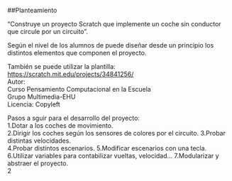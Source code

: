 ##Planteamiento
  

“Construye un proyecto Scratch que implemente un coche sin conductor que circule por un circuito”.  
  
Según el nivel de los alumnos de puede diseñar desde un principio los distintos  elementos que componen el proyecto.  
  
También se puede utilizar la plantilla:  
https://scratch.mit.edu/projects/34841256/  
Autor:  
Curso Pensamiento Computacional en la Escuela  
Grupo Multimedia-EHU  
Licencia: Copyleft  
  
Pasos a sguir para el desarrollo del proyecto:  
1.Dotar a los coches de movimiento.  
2.Dirigir los coches según los sensores de colores por el circuito. 
3.Probar distintas velocidades.  
4.Probar distintos escenarios.
5.Modificar escenarios con una tecla.  
6.Utilizar variables para contabilizar vueltas, velocidad... 
7.Modularizar y abstraer el proyecto.  
2
